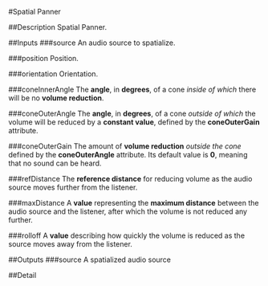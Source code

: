 #Spatial Panner

##Description
Spatial Panner.

##Inputs
###source
An audio source to spatialize.

###position
Position.

###orientation
Orientation.

###coneInnerAngle
The **angle**, in **degrees**, of a cone _inside of which_ there will be no **volume reduction**.

###coneOuterAngle
The **angle**, in **degrees**, of a cone _outside of which_ the volume will be reduced by a **constant value**, defined by the **coneOuterGain** attribute.

###coneOuterGain
The amount of **volume reduction** _outside the cone_ defined by the **coneOuterAngle** attribute. Its default value is **0**, meaning that no sound can be heard.

###refDistance
The **reference distance** for reducing volume as the audio source moves further from the listener.

###maxDistance
A **value** representing the **maximum distance** between the audio source and the listener, after which the volume is not reduced any further.

###rolloff
A **value** describing how quickly the volume is reduced as the source moves away from the listener.

##Outputs
###source
A spatialized audio source

##Detail

